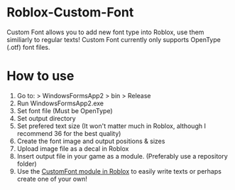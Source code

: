 # Roblox-Custom-Font

Custom Font allows you to add new font type into Roblox, use them similiarly to regular texts!
Custom Font currently only supports OpenType (.otf) font files.

# How to use

1. Go to: > WindowsFormsApp2 > bin > Release
2. Run WindowsFormsApp2.exe
3. Set font file (Must be OpenType)
4. Set output directory
5. Set prefered text size (It won't matter much in Roblox, although I recommend 36 for the best quality)
6. Create the font image and output positions & sizes
7. Upload image file as a decal in Roblox
8. Insert output file in your game as a module. (Preferably use a repository folder)
9. Use the [CustomFont module in Roblox](https://www.roblox.com/library/12528534296/Roblox-Custom-Font-Manager) to easily write texts or perhaps create one of your own!
